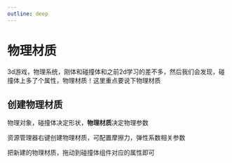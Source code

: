 ```yaml
---
outline: deep
---
```


# 物理材质

3d游戏，物理系统，刚体和碰撞体和之前2d学习的差不多，然后我们会发现，碰撞体上多了个属性，物理材质！这里重点要说下物理材质

## 创建物理材质

物理对象，碰撞体决定形状，**物理材质**决定物理参数

资源管理器右键创建物理材质，可配置摩擦力，弹性系数相关参数

把新建的物理材质，拖动到碰撞体组件对应的属性即可